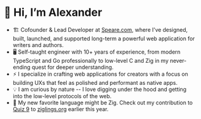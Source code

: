 # 👋 Hi, I’m Alexander
- 🏗️ Cofounder & Lead Developer at [Speare.com](https://speare.com), where I've designed, built, launched, and supported long-term a powerful web application for writers and authors.
- 🖥️ Self-taught engineer with 10+ years of experience, from modern TypeScript and Go professionally to low-level C and Zig in my never-ending quest for deeper understanding.
- ⚡ I specialize in crafting web applications for creators with a focus on building UXs that feel as polished and performant as native apps.
- 💡 I am curious by nature -- I love digging under the hood and getting into the low-level protocols of the web.
- 🌱 My new favorite language might be Zig. Check out my contribution to [Quiz 9](https://ziggit.dev/t/new-quiz-in-ziglings-bit-manipulation-in-embedded-devices/8552) to [ziglings.org](https://ziglings.org) earlier this year.
